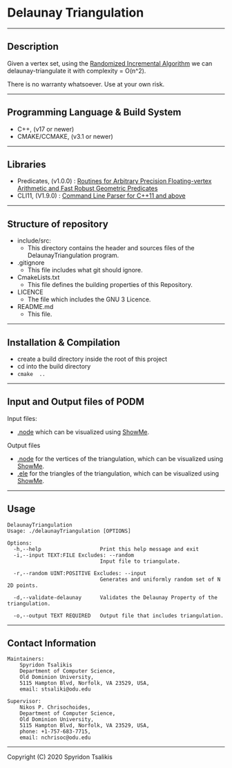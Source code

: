 # Delaunay Triangulation

--------------------------------------------------------------------------------
## Description

Given a vertex set, using the [Randomized Incremental Algorithm](http://www.cs.uu.nl/geobook/interpolation.pdf) we can delaunay-triangulate it with complexity = O(n^2).

There is no warranty whatsoever. Use at your own risk.

--------------------------------------------------------------------------------
## Programming Language & Build System
* C++, (v17 or newer)
* CMAKE/CCMAKE, (v3.1 or newer)

--------------------------------------------------------------------------------
## Libraries
* Predicates, (v1.0.0) : [Routines for Arbitrary Precision Floating-vertex Arithmetic and Fast Robust Geometric Predicates](https://www.cs.cmu.edu/~quake/robust.html)
* CLI11, (V1.9.0) : [Command Line Parser for C++11 and above](https://github.com/CLIUtils/CLI11)

--------------------------------------------------------------------------------
## Structure of repository
*   include/src:
    *   This directory contains the header and sources files of the DelaunayTriangulation program.
*   .gitignore
    *   This file includes what git should ignore.
*   CmakeLists.txt
    *   This file defines the building properties of this Repository.
*   LICENCE
    *   The file which includes the GNU 3 Licence.
*   README.md            
    *   This file.

--------------------------------------------------------------------------------
## Installation & Compilation
* create a build directory inside the root of this project
* cd into the build directory
* `cmake  ..`

--------------------------------------------------------------------------------
## Input and Output files of PODM
Input files:
* [.node](http://www.cs.cmu.edu/~quake/triangle.node.html) which can be visualized using [ShowMe](http://www.cs.cmu.edu/~quake/showme.html).

Output files
* [.node](http://www.cs.cmu.edu/~quake/triangle.node.html) for the vertices of the triangulation, which can be visualized using [ShowMe](http://www.cs.cmu.edu/~quake/showme.html).
* [.ele](http://www.cs.cmu.edu/~quake/triangle.ele.html) for the triangles of the triangulation, which can be visualized using [ShowMe](http://www.cs.cmu.edu/~quake/showme.html).

--------------------------------------------------------------------------------
## Usage
```
DelaunayTriangulation
Usage: ./delaunayTriangulation [OPTIONS]

Options:
  -h,--help                   Print this help message and exit
  -i,--input TEXT:FILE Excludes: --random
                              Input file to triangulate.
                              
  -r,--random UINT:POSITIVE Excludes: --input
                              Generates and uniformly random set of N 2D points.
                              
  -d,--validate-delaunay      Validates the Delaunay Property of the triangulation.
                              
  -o,--output TEXT REQUIRED   Output file that includes triangulation.
```

--------------------------------------------------------------------------------
## Contact Information
```
Maintainers:
    Spyridon Tsalikis
    Department of Computer Science,
    Old Dominion University,
    5115 Hampton Blvd, Norfolk, VA 23529, USA,
    email: stsaliki@odu.edu

Supervisor:
    Nikos P. Chrisochoides,
    Department of Computer Science,
    Old Dominion University,
    5115 Hampton Blvd, Norfolk, VA 23529, USA,
    phone: +1-757-683-7715,
    email: nchrisoc@odu.edu
```
--------------------------------------------------------------------------------
Copyright (C) 2020 Spyridon Tsalikis
